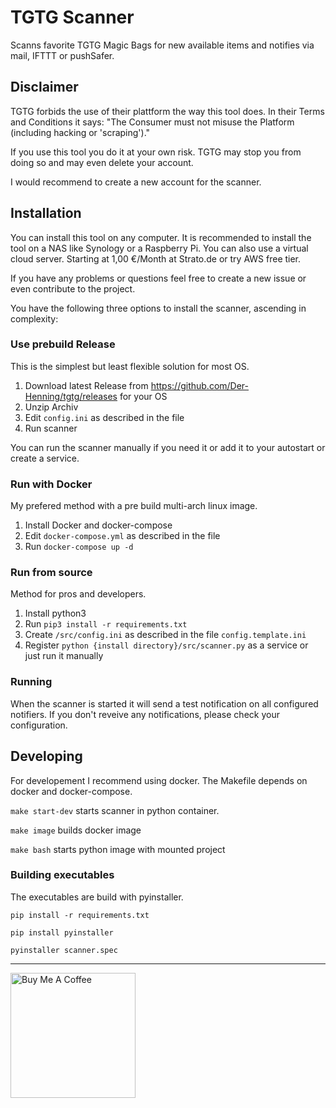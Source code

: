 # TGTG Scanner

Scanns favorite TGTG Magic Bags for new available items and notifies via mail, IFTTT or pushSafer.

## Disclaimer

TGTG forbids the use of their plattform the way this tool does. In their Terms and Conditions it says: "The Consumer must not misuse the Platform (including hacking or 'scraping')."

If you use this tool you do it at your own risk. TGTG may stop you from doing so and may even delete your account.

I would recommend to create a new account for the scanner.

## Installation

You can install this tool on any computer.
It is recommended to install the tool on a NAS like Synology or a Raspberry Pi. You can also use a virtual cloud server. Starting at 1,00 €/Month at Strato.de or try AWS free tier.

If you have any problems or questions feel free to create a new issue or even contribute to the project.

You have the following three options to install the scanner, ascending in complexity:

### Use prebuild Release

This is the simplest but least flexible solution for most OS.

1. Download latest Release from https://github.com/Der-Henning/tgtg/releases for your OS
2. Unzip Archiv
3. Edit ```config.ini``` as described in the file
4. Run scanner

You can run the scanner manually if you need it or add it to your autostart or create a service.

### Run with Docker

My prefered method with a pre build multi-arch linux image.

1. Install Docker and docker-compose
2. Edit ```docker-compose.yml``` as described in the file
3. Run ```docker-compose up -d```

### Run from source

Method for pros and developers.

1. Install python3
2. Run ```pip3 install -r requirements.txt```
3. Create ```/src/config.ini``` as described in the file ```config.template.ini```
4. Register ```python {install directory}/src/scanner.py``` as a service or just run it manually

### Running

When the scanner is started it will send a test notification on all configured notifiers. If you don't reveive any notifications, please check your configuration.

## Developing

For developement I recommend using docker. The Makefile depends on docker and docker-compose.

```make start-dev``` starts scanner in python container.

```make image``` builds docker image

```make bash``` starts python image with mounted project

### Building executables

The executables are build with pyinstaller.

```pip install -r requirements.txt```

```pip install pyinstaller```

```pyinstaller scanner.spec```

---

<a href="https://www.buymeacoffee.com/henning" target="_blank"><img src="https://cdn.buymeacoffee.com/buttons/v2/default-yellow.png" alt="Buy Me A Coffee" width="200"></a>